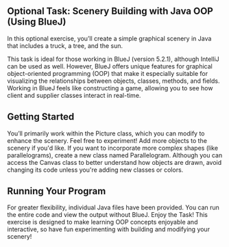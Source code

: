 ## Optional Task: Scenery Building with Java OOP (Using BlueJ)

In this optional exercise, you’ll create a simple graphical scenery in Java that includes a truck, a tree, and the sun.

This task is ideal for those working in BlueJ (version 5.2.1), although IntelliJ can be used as well. However, BlueJ offers unique features for graphical object-oriented programming (OOP) that make it especially suitable for visualizing the relationships between objects, classes, methods, and fields. Working in BlueJ feels like constructing a game, allowing you to see how client and supplier classes interact in real-time.

## Getting Started

You’ll primarily work within the Picture class, which you can modify to enhance the scenery.
Feel free to experiment! Add more objects to the scenery if you'd like. If you want to incorporate more complex shapes (like parallelograms), create a new class named Parallelogram.
Although you can access the Canvas class to better understand how objects are drawn, avoid changing its code unless you're adding new classes or colors.

## Running Your Program

For greater flexibility, individual Java files have been provided. You can run the entire code and view the output without BlueJ.
Enjoy the Task!
This exercise is designed to make learning OOP concepts enjoyable and interactive, so have fun experimenting with building and modifying your scenery!
